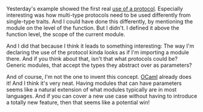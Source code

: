 Yesterday's example showed the first real
[use of a protocol](/daily/2025-06-23). Especially interesting was how
multi-type protocols need to be used differently from single-type traits. And I
could have done this differently, by mentioning the module on the level of the
function. But I didn't. I defined it above the function level, the scope of the
current module.

And I did that because I think it leads to something interesting: The way I'm
declaring the use of the protocol kinda looks as if I'm importing a module
there. And if you think about that, isn't that what protocols could be? Generic
modules, that accept the types they abstract over as parameters?

And of course, I'm not the one to invent this concept. [OCaml] already does it!
And I think it's very neat. Having modules that can have parameters seems like a
natural extension of what modules typically are in most languages. And if you
can cover a new use case without having to introduce a totally new feature, then
that seems like a potential win!

[OCaml]: https://ocaml.org/
